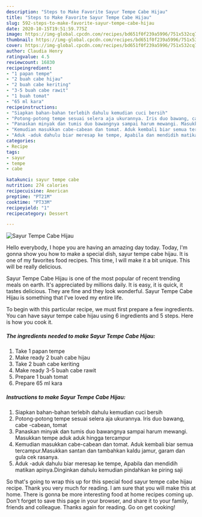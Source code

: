 ```yaml
---
description: "Steps to Make Favorite Sayur Tempe Cabe Hijau"
title: "Steps to Make Favorite Sayur Tempe Cabe Hijau"
slug: 592-steps-to-make-favorite-sayur-tempe-cabe-hijau
date: 2020-10-15T19:51:59.775Z
image: https://img-global.cpcdn.com/recipes/bd651f0f239a5996/751x532cq70/sayur-tempe-cabe-hijau-foto-resep-utama.jpg
thumbnail: https://img-global.cpcdn.com/recipes/bd651f0f239a5996/751x532cq70/sayur-tempe-cabe-hijau-foto-resep-utama.jpg
cover: https://img-global.cpcdn.com/recipes/bd651f0f239a5996/751x532cq70/sayur-tempe-cabe-hijau-foto-resep-utama.jpg
author: Claudia Henry
ratingvalue: 4.5
reviewcount: 16830
recipeingredient:
- "1 papan tempe"
- "2 buah cabe hijau"
- "2 buah cabe keriting"
- "3-5 buah cabe rawit"
- "1 buah tomat"
- "65 ml kara"
recipeinstructions:
- "Siapkan bahan-bahan terlebih dahulu kemudian cuci bersih"
- "Potong-potong tempe sesuai selera aja ukurannya. Iris duo bawang, cabe -cabean, tomat"
- "Panaskan minyak dan tumis duo bawangnya sampai harum mewangi. Masukkan tempe aduk aduk hingga tercampur"
- "Kemudian masukkan cabe-cabean dan tomat. Aduk kembali biar semua tercampur.Masukkan santan dan tambahkan kaldu jamur, garam dan gula cek rasanya."
- "Aduk -aduk dahulu biar meresap ke tempe, Apabila dan mendidih matikan apinya.Dinginkan dahulu kemudian pindahkan ke piring saji"
categories:
- Recipe
tags:
- sayur
- tempe
- cabe

katakunci: sayur tempe cabe 
nutrition: 274 calories
recipecuisine: American
preptime: "PT21M"
cooktime: "PT33M"
recipeyield: "1"
recipecategory: Dessert

---
```



![Sayur Tempe Cabe Hijau](https://img-global.cpcdn.com/recipes/bd651f0f239a5996/751x532cq70/sayur-tempe-cabe-hijau-foto-resep-utama.jpg)

Hello everybody, I hope you are having an amazing day today. Today, I'm gonna show you how to make a special dish, sayur tempe cabe hijau. It is one of my favorites food recipes. This time, I will make it a bit unique. This will be really delicious.



Sayur Tempe Cabe Hijau is one of the most popular of recent trending meals on earth. It's appreciated by millions daily. It is easy, it is quick, it tastes delicious. They are fine and they look wonderful. Sayur Tempe Cabe Hijau is something that I've loved my entire life.


To begin with this particular recipe, we must first prepare a few ingredients. You can have sayur tempe cabe hijau using 6 ingredients and 5 steps. Here is how you cook it.

<!--inarticleads1-->

##### The ingredients needed to make Sayur Tempe Cabe Hijau:

1. Take 1 papan tempe
1. Make ready 2 buah cabe hijau
1. Take 2 buah cabe keriting
1. Make ready 3-5 buah cabe rawit
1. Prepare 1 buah tomat
1. Prepare 65 ml kara




<!--inarticleads2-->

##### Instructions to make Sayur Tempe Cabe Hijau:

1. Siapkan bahan-bahan terlebih dahulu kemudian cuci bersih
1. Potong-potong tempe sesuai selera aja ukurannya. Iris duo bawang, cabe -cabean, tomat
1. Panaskan minyak dan tumis duo bawangnya sampai harum mewangi. Masukkan tempe aduk aduk hingga tercampur
1. Kemudian masukkan cabe-cabean dan tomat. Aduk kembali biar semua tercampur.Masukkan santan dan tambahkan kaldu jamur, garam dan gula cek rasanya.
1. Aduk -aduk dahulu biar meresap ke tempe, Apabila dan mendidih matikan apinya.Dinginkan dahulu kemudian pindahkan ke piring saji




So that's going to wrap this up for this special food sayur tempe cabe hijau recipe. Thank you very much for reading. I am sure that you will make this at home. There is gonna be more interesting food at home recipes coming up. Don't forget to save this page in your browser, and share it to your family, friends and colleague. Thanks again for reading. Go on get cooking!
